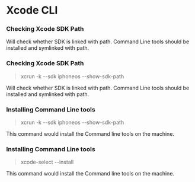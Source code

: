 # Xcode CLI

### Checking Xcode SDK Path

Will check whether SDK is linked with path. Command Line tools should be installed and symlinked with path.

### Checking Xcode SDK Path

> xcrun -k --sdk iphoneos --show-sdk-path

Will check whether SDK is linked with path. Command Line tools should be installed and symlinked with path.

### Installing Command Line tools

> xcrun -k --sdk iphoneos --show-sdk-path

This command would install the Command line tools on the machine.

### Installing Command Line tools

> xcode-select --install

This command would install the Command line tools on the machine.

